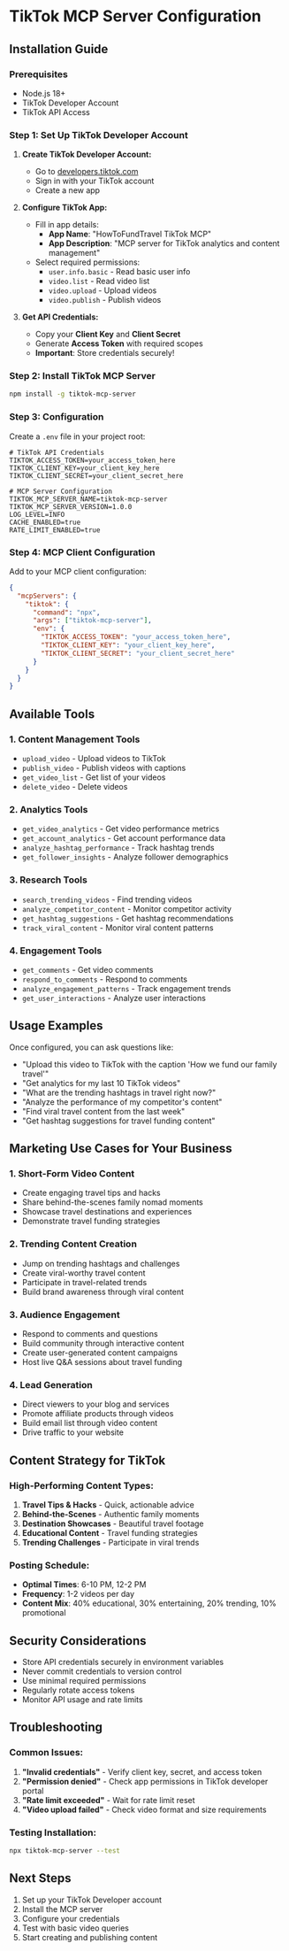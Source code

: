 # TikTok MCP Server Configuration

## Installation Guide

### Prerequisites
- Node.js 18+
- TikTok Developer Account
- TikTok API Access

### Step 1: Set Up TikTok Developer Account

1. **Create TikTok Developer Account:**
   - Go to [developers.tiktok.com](https://developers.tiktok.com)
   - Sign in with your TikTok account
   - Create a new app

2. **Configure TikTok App:**
   - Fill in app details:
     - **App Name**: "HowToFundTravel TikTok MCP"
     - **App Description**: "MCP server for TikTok analytics and content management"
   - Select required permissions:
     - `user.info.basic` - Read basic user info
     - `video.list` - Read video list
     - `video.upload` - Upload videos
     - `video.publish` - Publish videos

3. **Get API Credentials:**
   - Copy your **Client Key** and **Client Secret**
   - Generate **Access Token** with required scopes
   - **Important**: Store credentials securely!

### Step 2: Install TikTok MCP Server

```bash
npm install -g tiktok-mcp-server
```

### Step 3: Configuration

Create a `.env` file in your project root:

```env
# TikTok API Credentials
TIKTOK_ACCESS_TOKEN=your_access_token_here
TIKTOK_CLIENT_KEY=your_client_key_here
TIKTOK_CLIENT_SECRET=your_client_secret_here

# MCP Server Configuration
TIKTOK_MCP_SERVER_NAME=tiktok-mcp-server
TIKTOK_MCP_SERVER_VERSION=1.0.0
LOG_LEVEL=INFO
CACHE_ENABLED=true
RATE_LIMIT_ENABLED=true
```

### Step 4: MCP Client Configuration

Add to your MCP client configuration:

```json
{
  "mcpServers": {
    "tiktok": {
      "command": "npx",
      "args": ["tiktok-mcp-server"],
      "env": {
        "TIKTOK_ACCESS_TOKEN": "your_access_token_here",
        "TIKTOK_CLIENT_KEY": "your_client_key_here",
        "TIKTOK_CLIENT_SECRET": "your_client_secret_here"
      }
    }
  }
}
```

## Available Tools

### 1. **Content Management Tools**
- `upload_video` - Upload videos to TikTok
- `publish_video` - Publish videos with captions
- `get_video_list` - Get list of your videos
- `delete_video` - Delete videos

### 2. **Analytics Tools**
- `get_video_analytics` - Get video performance metrics
- `get_account_analytics` - Get account performance data
- `analyze_hashtag_performance` - Track hashtag trends
- `get_follower_insights` - Analyze follower demographics

### 3. **Research Tools**
- `search_trending_videos` - Find trending videos
- `analyze_competitor_content` - Monitor competitor activity
- `get_hashtag_suggestions` - Get hashtag recommendations
- `track_viral_content` - Monitor viral content patterns

### 4. **Engagement Tools**
- `get_comments` - Get video comments
- `respond_to_comments` - Respond to comments
- `analyze_engagement_patterns` - Track engagement trends
- `get_user_interactions` - Analyze user interactions

## Usage Examples

Once configured, you can ask questions like:
- "Upload this video to TikTok with the caption 'How we fund our family travel'"
- "Get analytics for my last 10 TikTok videos"
- "What are the trending hashtags in travel right now?"
- "Analyze the performance of my competitor's content"
- "Find viral travel content from the last week"
- "Get hashtag suggestions for travel funding content"

## Marketing Use Cases for Your Business

### 1. **Short-Form Video Content**
- Create engaging travel tips and hacks
- Share behind-the-scenes family nomad moments
- Showcase travel destinations and experiences
- Demonstrate travel funding strategies

### 2. **Trending Content Creation**
- Jump on trending hashtags and challenges
- Create viral-worthy travel content
- Participate in travel-related trends
- Build brand awareness through viral content

### 3. **Audience Engagement**
- Respond to comments and questions
- Build community through interactive content
- Create user-generated content campaigns
- Host live Q&A sessions about travel funding

### 4. **Lead Generation**
- Direct viewers to your blog and services
- Promote affiliate products through videos
- Build email list through video content
- Drive traffic to your website

## Content Strategy for TikTok

### High-Performing Content Types:
1. **Travel Tips & Hacks** - Quick, actionable advice
2. **Behind-the-Scenes** - Authentic family moments
3. **Destination Showcases** - Beautiful travel footage
4. **Educational Content** - Travel funding strategies
5. **Trending Challenges** - Participate in viral trends

### Posting Schedule:
- **Optimal Times**: 6-10 PM, 12-2 PM
- **Frequency**: 1-2 videos per day
- **Content Mix**: 40% educational, 30% entertaining, 20% trending, 10% promotional

## Security Considerations

- Store API credentials securely in environment variables
- Never commit credentials to version control
- Use minimal required permissions
- Regularly rotate access tokens
- Monitor API usage and rate limits

## Troubleshooting

### Common Issues:
1. **"Invalid credentials"** - Verify client key, secret, and access token
2. **"Permission denied"** - Check app permissions in TikTok developer portal
3. **"Rate limit exceeded"** - Wait for rate limit reset
4. **"Video upload failed"** - Check video format and size requirements

### Testing Installation:
```bash
npx tiktok-mcp-server --test
```

## Next Steps

1. Set up your TikTok Developer account
2. Install the MCP server
3. Configure your credentials
4. Test with basic video queries
5. Start creating and publishing content 